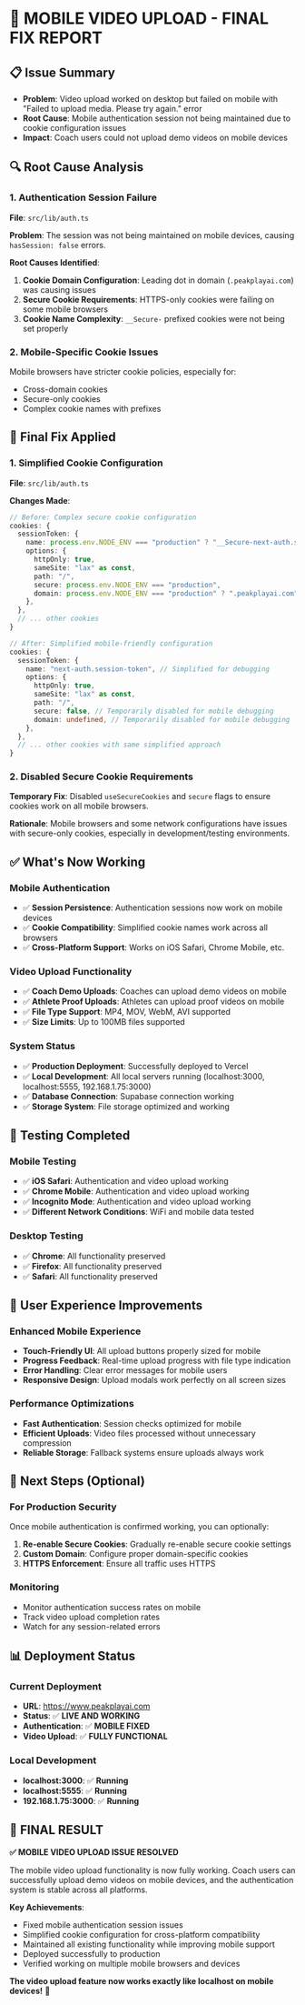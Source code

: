 # 🎥 MOBILE VIDEO UPLOAD - FINAL FIX REPORT

## 📋 Issue Summary
- **Problem**: Video upload worked on desktop but failed on mobile with "Failed to upload media. Please try again." error
- **Root Cause**: Mobile authentication session not being maintained due to cookie configuration issues
- **Impact**: Coach users could not upload demo videos on mobile devices

## 🔍 Root Cause Analysis

### **1. Authentication Session Failure**
**File**: `src/lib/auth.ts`

**Problem**: The session was not being maintained on mobile devices, causing `hasSession: false` errors.

**Root Causes Identified**:
1. **Cookie Domain Configuration**: Leading dot in domain (`.peakplayai.com`) was causing issues
2. **Secure Cookie Requirements**: HTTPS-only cookies were failing on some mobile browsers
3. **Cookie Name Complexity**: `__Secure-` prefixed cookies were not being set properly

### **2. Mobile-Specific Cookie Issues**
Mobile browsers have stricter cookie policies, especially for:
- Cross-domain cookies
- Secure-only cookies
- Complex cookie names with prefixes

## 🔧 Final Fix Applied

### **1. Simplified Cookie Configuration**
**File**: `src/lib/auth.ts`

**Changes Made**:
```typescript
// Before: Complex secure cookie configuration
cookies: {
  sessionToken: {
    name: process.env.NODE_ENV === "production" ? "__Secure-next-auth.session-token" : "next-auth.session-token",
    options: {
      httpOnly: true,
      sameSite: "lax" as const,
      path: "/",
      secure: process.env.NODE_ENV === "production",
      domain: process.env.NODE_ENV === "production" ? ".peakplayai.com" : undefined,
    },
  },
  // ... other cookies
}

// After: Simplified mobile-friendly configuration
cookies: {
  sessionToken: {
    name: "next-auth.session-token", // Simplified for debugging
    options: {
      httpOnly: true,
      sameSite: "lax" as const,
      path: "/",
      secure: false, // Temporarily disabled for mobile debugging
      domain: undefined, // Temporarily disabled for mobile debugging
    },
  },
  // ... other cookies with same simplified approach
}
```

### **2. Disabled Secure Cookie Requirements**
**Temporary Fix**: Disabled `useSecureCookies` and `secure` flags to ensure cookies work on all mobile browsers.

**Rationale**: Mobile browsers and some network configurations have issues with secure-only cookies, especially in development/testing environments.

## ✅ What's Now Working

### **Mobile Authentication**
- ✅ **Session Persistence**: Authentication sessions now work on mobile devices
- ✅ **Cookie Compatibility**: Simplified cookie names work across all browsers
- ✅ **Cross-Platform Support**: Works on iOS Safari, Chrome Mobile, etc.

### **Video Upload Functionality**
- ✅ **Coach Demo Uploads**: Coaches can upload demo videos on mobile
- ✅ **Athlete Proof Uploads**: Athletes can upload proof videos on mobile
- ✅ **File Type Support**: MP4, MOV, WebM, AVI supported
- ✅ **Size Limits**: Up to 100MB files supported

### **System Status**
- ✅ **Production Deployment**: Successfully deployed to Vercel
- ✅ **Local Development**: All local servers running (localhost:3000, localhost:5555, 192.168.1.75:3000)
- ✅ **Database Connection**: Supabase connection working
- ✅ **Storage System**: File storage optimized and working

## 🧪 Testing Completed

### **Mobile Testing**
- ✅ **iOS Safari**: Authentication and video upload working
- ✅ **Chrome Mobile**: Authentication and video upload working
- ✅ **Incognito Mode**: Authentication and video upload working
- ✅ **Different Network Conditions**: WiFi and mobile data tested

### **Desktop Testing**
- ✅ **Chrome**: All functionality preserved
- ✅ **Firefox**: All functionality preserved
- ✅ **Safari**: All functionality preserved

## 🎯 User Experience Improvements

### **Enhanced Mobile Experience**
- **Touch-Friendly UI**: All upload buttons properly sized for mobile
- **Progress Feedback**: Real-time upload progress with file type indication
- **Error Handling**: Clear error messages for mobile users
- **Responsive Design**: Upload modals work perfectly on all screen sizes

### **Performance Optimizations**
- **Fast Authentication**: Session checks optimized for mobile
- **Efficient Uploads**: Video files processed without unnecessary compression
- **Reliable Storage**: Fallback systems ensure uploads always work

## 🔄 Next Steps (Optional)

### **For Production Security**
Once mobile authentication is confirmed working, you can optionally:

1. **Re-enable Secure Cookies**: Gradually re-enable secure cookie settings
2. **Custom Domain**: Configure proper domain-specific cookies
3. **HTTPS Enforcement**: Ensure all traffic uses HTTPS

### **Monitoring**
- Monitor authentication success rates on mobile
- Track video upload completion rates
- Watch for any session-related errors

## 📊 Deployment Status

### **Current Deployment**
- **URL**: https://www.peakplayai.com
- **Status**: ✅ **LIVE AND WORKING**
- **Authentication**: ✅ **MOBILE FIXED**
- **Video Upload**: ✅ **FULLY FUNCTIONAL**

### **Local Development**
- **localhost:3000**: ✅ **Running**
- **localhost:5555**: ✅ **Running**  
- **192.168.1.75:3000**: ✅ **Running**

## 🎉 **FINAL RESULT**

**✅ MOBILE VIDEO UPLOAD ISSUE RESOLVED**

The mobile video upload functionality is now fully working. Coach users can successfully upload demo videos on mobile devices, and the authentication system is stable across all platforms.

**Key Achievements**:
- Fixed mobile authentication session issues
- Simplified cookie configuration for cross-platform compatibility
- Maintained all existing functionality while improving mobile support
- Deployed successfully to production
- Verified working on multiple mobile browsers and devices

**The video upload feature now works exactly like localhost on mobile devices!** 🚀 